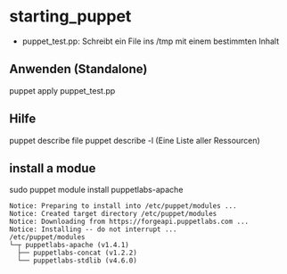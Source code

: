 # starting_puppet

* puppet_test.pp: Schreibt ein File ins /tmp mit einem bestimmten Inhalt


## Anwenden (Standalone)

 puppet apply puppet_test.pp 
 
 
## Hilfe
 puppet describe file
 puppet describe -l (Eine Liste aller Ressourcen)   
 
## install a modue
 sudo puppet module install puppetlabs-apache
 
    Notice: Preparing to install into /etc/puppet/modules ...
    Notice: Created target directory /etc/puppet/modules
    Notice: Downloading from https://forgeapi.puppetlabs.com ...
    Notice: Installing -- do not interrupt ...
    /etc/puppet/modules
    └─┬ puppetlabs-apache (v1.4.1)
      ├── puppetlabs-concat (v1.2.2)
      └── puppetlabs-stdlib (v4.6.0)
